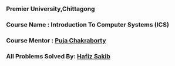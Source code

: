 ### Premier University,Chittagong

### Course Name : Introduction To Computer Systems (ICS)

### Course Mentor : [ Puja Chakraborty](https://www.facebook.com/puja.chakraborty.564)

### All Problems Solved By: [Hafiz Sakib](https://www.facebook.com/Sakib1056)

